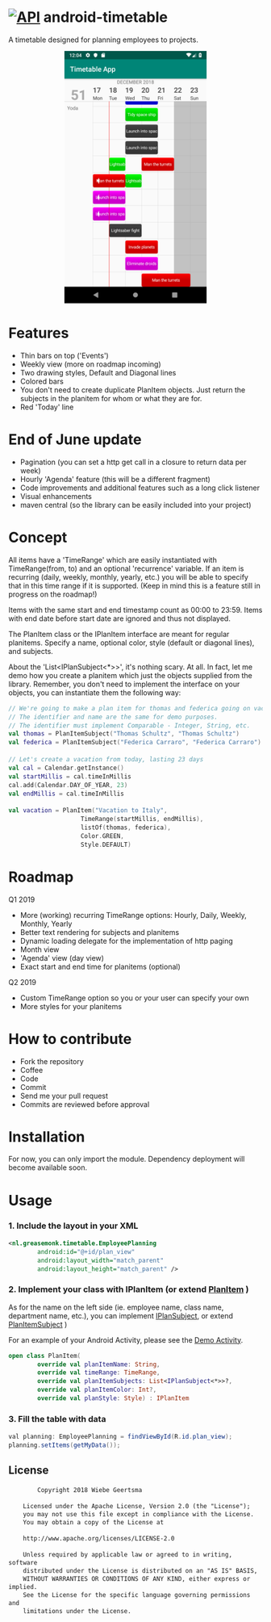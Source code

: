 [![API](https://img.shields.io/badge/API-16%2B-yellow.svg?style=flat)](https://android-arsenal.com/api?level=16)
android-timetable
===================

A timetable designed for planning employees to projects.

<p align="center">
<img src="https://github.com/GreaseMonk/android-timetable/blob/develop/screenshots/device-2018-12-18-000422.png" height="500"></p>

# Features
- Thin bars on top ('Events')
- Weekly view (more on roadmap incoming)
- Two drawing styles, Default and Diagonal lines
- Colored bars
- You don't need to create duplicate PlanItem objects. Just return the subjects in the planitem for whom or what they are for.
- Red 'Today' line

# End of June update
- Pagination (you can set a http get call in a closure to return data per week)
- Hourly 'Agenda' feature (this will be a different fragment)
- Code improvements and additional features such as a long click listener
- Visual enhancements
- maven central (so the library can be easily included into your project)

# Concept
All items have a 'TimeRange' which are easily instantiated with TimeRange(from, to) and an optional 'recurrence' variable. If an item is recurring (daily, weekly, monthly, yearly, etc.) you will be able to specify that in this time range if it is supported. (Keep in mind this is a feature still in progress on the roadmap!)

Items with the same start and end timestamp count as 00:00 to 23:59.
Items with end date before start date are ignored and thus not displayed.

The PlanItem class or the IPlanItem interface are meant for regular planitems. Specify a name, optional color, style (default or diagonal lines), and subjects. 

About the 'List<IPlanSubject<*>>', it's nothing scary. At all. In fact, let me demo how you create a planitem which just the objects supplied from the library. Remember, you don't need to implement the interface on your objects, you can instantiate them the following way:

```kotlin
// We're going to make a plan item for thomas and federica going on vacation.
// The identifier and name are the same for demo purposes.
// The identifier must implement Comparable - Integer, String, etc.
val thomas = PlanItemSubject("Thomas Schultz", "Thomas Schultz")
val federica = PlanItemSubject("Federica Carraro", "Federica Carraro")

// Let's create a vacation from today, lasting 23 days
val cal = Calendar.getInstance()
val startMillis = cal.timeInMillis
cal.add(Calendar.DAY_OF_YEAR, 23)
val endMillis = cal.timeInMillis

val vacation = PlanItem("Vacation to Italy",
            		TimeRange(startMillis, endMillis), 
            		listOf(thomas, federica), 
            		Color.GREEN, 
            		Style.DEFAULT)
```

# Roadmap
Q1 2019
- More (working) recurring TimeRange options: Hourly, Daily, Weekly, Monthly, Yearly
- Better text rendering for subjects and planitems
- Dynamic loading delegate for the implementation of http paging
- Month view
- 'Agenda' view (day view)
- Exact start and end time for planitems (optional)

Q2 2019
- Custom TimeRange option so you or your user can specify your own
- More styles for your planitems

# How to contribute
- Fork the repository
- Coffee
- Code
- Commit
- Send me your pull request
- Commits are reviewed before approval

# Installation
For now, you can only import the module.
Dependency deployment will become available soon.

# Usage

### 1. Include the layout in your XML

```xml
<nl.greasemonk.timetable.EmployeePlanning
        android:id="@+id/plan_view"
        android:layout_width="match_parent"
        android:layout_height="match_parent" />
```


### 2. Implement your class with IPlanItem (or extend [PlanItem](https://github.com/GreaseMonk/android-timetable/blob/develop/timetable/src/main/java/nl/greasemonk/timetable/models/PlanItem.kt) )

As for the name on the left side (ie. employee name, class name, department name, etc.), you can implement [IPlanSubject](https://github.com/GreaseMonk/android-timetable/blob/develop/timetable/src/main/java/nl/greasemonk/timetable/interfaces/IPlanSubject.kt), or extend [PlanItemSubject](https://github.com/GreaseMonk/android-timetable/blob/develop/timetable/src/main/java/nl/greasemonk/timetable/models/PlanItemSubject.kt) )

For an example of your Android Activity, please see the [Demo Activity](https://github.com/GreaseMonk/android-timetable/blob/develop/app/src/main/java/nl/greasemonk/timetable/app/MainActivity.kt).


```kotlin
open class PlanItem(
        override val planItemName: String,
        override val timeRange: TimeRange,
        override val planItemSubjects: List<IPlanSubject<*>>?,
        override val planItemColor: Int?,
        override val planStyle: Style) : IPlanItem
```


### 3. Fill the table with data

```java
val planning: EmployeePlanning = findViewById(R.id.plan_view);
planning.setItems(getMyData());
```

## License

```
		Copyright 2018 Wiebe Geertsma

	Licensed under the Apache License, Version 2.0 (the "License");
	you may not use this file except in compliance with the License.
	You may obtain a copy of the License at

	http://www.apache.org/licenses/LICENSE-2.0

	Unless required by applicable law or agreed to in writing, software
	distributed under the License is distributed on an "AS IS" BASIS,
	WITHOUT WARRANTIES OR CONDITIONS OF ANY KIND, either express or implied.
	See the License for the specific language governing permissions and
	limitations under the License.
```
